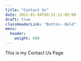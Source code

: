 ```yaml
---
title: "Contact Us"
date: 2021-01-04T09:51:11-05:00
draft: true
classHeaderLink: "Button--Bold"
menu:
  header:
    weight: 600
---
```


This is my Contact Us Page
